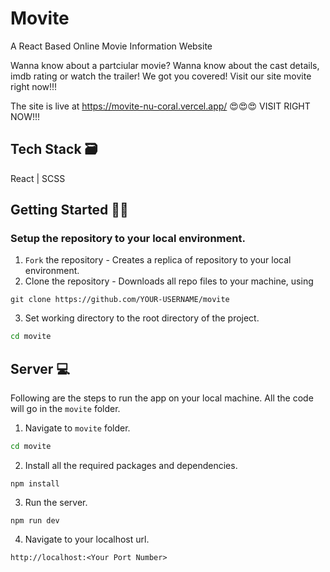 # Movite
A React Based Online Movie Information Website

Wanna know about a partciular movie? Wanna know about the cast details, imdb rating or watch the trailer! We got you covered! Visit our site movite right now!!!
<br />

The site is live at https://movite-nu-coral.vercel.app/ 😍😍😍 VISIT RIGHT NOW!!!

## Tech Stack 🗃
React | SCSS

##  Getting Started 👨‍💻
### Setup the repository to your local environment.

1. `Fork` the repository  - Creates a replica of repository to your local environment.
2. Clone the repository - Downloads all repo files to your machine, using
  ```git
  git clone https://github.com/YOUR-USERNAME/movite
  ``` 
3. Set working directory to the root directory of the project.
  ```sh
  cd movite
  ```

## Server 💻

Following are the steps to run the app on your local machine. All the code will go in the `movite` folder.

1. Navigate to `movite` folder.
  ```sh
  cd movite
  ```
2. Install all the required packages and dependencies.
  ```node
  npm install
  ```
3. Run the server.
  ```node
  npm run dev
  ```
4. Navigate to your localhost url.
  ```text
  http://localhost:<Your Port Number>
  ```
